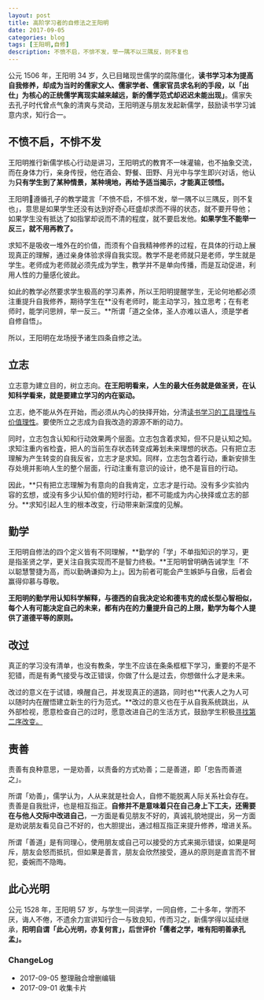 ```yaml
---
layout: post
title: 高阶学习者的自修法之王阳明
date: 2017-09-05
categories: blog
tags: [王阳明,自修]
description: 不愤不启，不悱不发，举一隅不以三隅反，则不复也
---
```



公元 1506 年，王阳明 34 岁，久已目睹现世儒学的腐陈僵化，**读书学习本为提高自我修养，却成为当时的儒家文人、儒家学者、儒家官员求名利的手段，以「出仕」为核心的正统儒学离现实越来越远，新的儒学范式却迟迟未能出现」**。儒家失去孔子时代曾点气象的清爽与灵动，王阳明遂与朋友发起新儒学，鼓励读书学习诚意内求，知行合一。

## 不愤不启，不悱不发

王阳明推行新儒学核心行动是讲习，王阳明式的教育不一味灌输，也不抽象交流，而在身体力行，亲身传授，他在酒会、野餐、田野、月光中与学生即兴对话，他认为**只有学生到了某种情景，某种境地，再给予适当揭示，才能真正领悟。**

王阳明遵循孔子的教学箴言「不愤不启，不悱不发，举一隅不以三隅反，则不复也」，意思是如果学生还没有达到好奇心旺盛却求而不得的状态，就不要开导他；如果学生没有抵达了如指掌却说而不清的程度，就不要启发他。**如果学生不能举一反三，就不用再教了。**

求知不是吸收一堆外在的价值，而须有个自我精神修养的过程，在具体的行动上展现真正的理解，通过亲身体验求得自我实现。教学不是老师就只是老师，学生就是学生。老师成为老师就必须先成为学生，教学并不是单向传播，而是互动促进，利用人性的力量感化彼此。

如此的教学必然要求学生极高的学习素养，所以王阳明提醒学生，无论何地都必须注重提升自我修养，期待学生在**没有老师时，能主动学习，独立思考；在有老师时，能学问思辨，举一反三。**所谓「道之全体，圣人亦难以语人，须是学者自修自悟」。

所以，王阳明在龙场授予诸生四条自修之法。

## 立志

立志意为建立目的，树立志向。**在王阳明看来，人生的最大任务就是做圣贤，在认知科学看来，就是要建立学习的内在驱动。**

立志，绝不能从外在开始，而必须从内心的抉择开始，分清[读书学习的工具理性与价值理性](http://www.mesule.com/2017/09/ReadingValueRationality)。要使所立之志成为自我改造的源源不断的动力。

同时，立志包含认知和行动效果两个层面。立志包含着求知，但不只是认知之知。求知注重内省检査，把人的当前生存状态转变成筹划未来理想的状态。只有把立志理解为产生转变的自我反省，立志才是求知。同样，立志包含着行动，重新安排生存处境并影响人生的整个层面，行动注重有意识的设计，绝不是盲目的行动。

因此，**只有把立志理解为有意向的自我肯定，立志才是行动。没有多少实验内容的玄想，或没有多少认知价值的短时行动，都不可能成为内心抉择或立志的部分。**求知引起人生的根本改变，行动带来新深度的见解。


## 勤学

王阳明自修法的四个定义皆有不同理解，**勤学的「学」不单指知识的学习，更是指圣贤之学，更关注自我实现而不是智力终极。**王阳明曾明确告诫学生「不以聪慧警捷为高，而以勤确谦抑为上」。因为前者可能会产生嫉妒与自傲，后者会赢得仰慕与尊敬。

**王阳明的勤学用认知科学解释，与德西的自我决定论和德韦克的成长型心智相似，每个人有可能决定自己的未来，都有内在的力量提升自己的上限，勤学为每个人提供了道德平等的原则。**

## 改过

真正的学习没有清单，也没有教条，学生不应该在条条框框下学习，重要的不是不犯错，而是有勇气接受与改正错误，你做了什么是过去，你想做什么才是未来。

改过的意义在于试错，唤醒自己，并发现真正的道路，同时也**代表人之为人可以随时内在醒悟建立新生的行为范式。**改过的意义也在于从自我系统跳出，从外部检视，愿意检查自己的过时，愿意改进自己的生活方式，鼓励学生积极[寻找第二序改变。](http://www.cnfeat.com/blog/2017/09/01/WangYangMing2ndChange/)

## 责善

责善有良种意思，一是劝善，以责备的方式劝善；二是善道，即「忠告而善道之」。

所谓「劝善」，儒学认为，人从来就是社会人，自修不能脱离人际关系社会存在。责善是自我批评，也是相互指正。**自修并不是意味着只在自己身上下工夫，还需要在与他人交际中改进自己**，一方面是看见朋友不好的，真诚礼貌地提出，另一方面是劝说朋友看见自己不好的，也大胆提出，通过相互指正来提升修养，增进关系。

所谓「善道」是有同理心，使用朋友或自己可以接受的方式来揭示错误，如果是呵斥，朋友会怒而抵抗，但如果是善言，朋友会欣然接受，遵从的原则是直言而不冒犯，委婉而不隐晦。

## 此心光明

公元 1528 年，王阳明 57 岁，与学生一同讲学，一同自修，二十多年，学而不厌，诲人不倦，不遗余力宣讲知行合一与致良知，传而习之，新儒学得以延续继承，**阳明自谓「此心光明，亦复何言」，后世评价「儒者之学，唯有阳明善承孔孟」。**


### ChangeLog

- 2017-09-05 整理融合增删编辑
- 2017-09-01 收集卡片 

